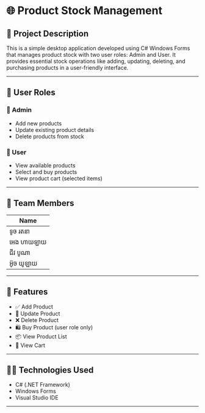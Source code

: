 # 🌐 Product Stock Management

## 📘 Project Description

This is a simple desktop application developed using C# Windows Forms that manages product stock with two user roles: Admin and User. It provides essential stock operations like adding, updating, deleting, and purchasing products in a user-friendly interface.

---

## 👥 User Roles

### 🔐 Admin
- Add new products
- Update existing product details
- Delete products from stock

### 👤 User
- View available products
- Select and buy products
- View product cart (selected items)

---

## 👥 Team Members

| Name               | 
| ------------------ |
| ទូច រតនា​​           | 
| អេង ហាយឡាយ      |
| ជីវ បូណា​​            |
| អ៊ូច យូឡាយ         |

---
## 🚀 Features

- ✅ Add Product  
- 📝 Update Product  
- ❌ Delete Product  
- 🛍️ Buy Product (user role only)  
- 📦 View Product List  
- 🛒 View Cart  

---

## 🧑‍💻 Technologies Used

- C# (.NET Framework)
- Windows Forms
- Visual Studio IDE

---